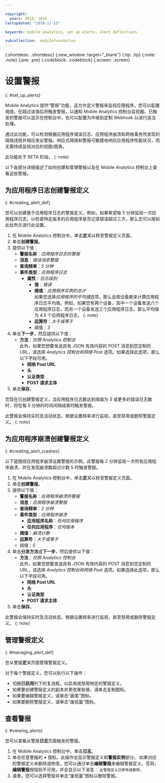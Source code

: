 ```yaml
---

copyright:
  years: 2018, 2019
lastupdated: "2018-11-23"

keywords: mobile analytics, set up alerts, alert definitions

subcollection:  mobilefoundation
---
```


{:shortdesc: .shortdesc}
{:new_window: target="_blank"}
{:tip: .tip}
{:note: .note}
{:pre: .pre}
{:codeblock: .codeblock}
{:screen: .screen}

# 设置警报
{: #set_up_alerts}

Mobile Analytics 提供“警报”功能，这允许定义警报来监视应用程序。您可以配置阈值，在超过该值后将触发警报，以通知 Mobile Analytics 控制台监视器。已触发的警报可以显示在控制台中，也可以配置为中继到定制 Webhook 以进行适当处理。

通过此功能，可以检测根据应用程序错误日志、应用程序崩溃和网络事务所发现的阈值违规并相应发出警报。响应式阈值和警报可敏捷地响应应用程序性能状况，而无需持续监视对应的视图/图表。

此功能处于 BETA 阶段。
{: note}

以下各部分详细描述了如何创建和管理警报以及在 Mobile Analytics 控制台上查看这些警报。

## 为应用程序日志创建警报定义
{: #creating_alert_def}

您可以创建基于应用程序日志的警报定义。例如，如果希望每 5 分钟监视一次应用程序日志，以检查特定版本的应用程序是否记录错误超过三次，那么您可以按如此处所示进行此设置。

1.  在 Mobile Analytics 控制台中，单击**定义**以转至警报定义页面。
2.  单击**创建警报**。
3.  提供以下值：
    * **警报名称**：*应用程序日志的警报*
    * **消息**：*错误消息警报*
    * **查询频率**：*5 分钟*
    * **事件类型**：*应用程序日志*
        * **属性**：*日志级别*
            * **值**：*错误*
            * **阈值**：*应用程序实例的总计*<br/>
              如果您选择*应用程序的平均值*选项，那么会按设备数来计算应用程序日志平均值。例如，如果您有两个设备，其中一个设备发送六个应用程序日志，而另一个设备发送三个应用程序日志，那么平均值为 4.5 个应用程序日志。
              {: note}
            * **运算符**：*大于或等于*
            * 阈值：*3*
4.  单击**下一步**，然后提供以下值：
    * **方法**：*仅限 Analytics 控制台*<br/>
      此外，如果您想要发送具有 JSON 有效内容的 POST 消息到您定制的 URL，请选择 *Analytics 控制台和网络 Post* 选项。如果选择此选项，那么以下字段可用。
      * **网络 Post URL**
      * **头**
      * **认证类型**
      * **POST 请求主体**
5. 单击**保存**。  

您现在已创建警报定义，当应用程序日志数达到阈值为 3 或更多的错误日志数时，将在每 5 分钟的时间间隔结束时触发警报。

此警报会保持实时及活动状态，根据设置频率进行监视，直至禁用或删除警报定义。
{: note}

## 为应用程序崩溃创建警报定义
{: #creating_alert_crashes}

以下是围绕应用程序崩溃设置警报的示例。此警报每 2 分钟监视一次所有应用程序崩溃，并在发现崩溃数超过计数 5 时触发警报。

1.  在 Mobile Analytics 控制台中，单击**定义**以转至警报定义页面。
2.  单击**创建警报**。
3.  提供以下值：
    * **警报名称**：*应用程序崩溃的警报*
    * **消息**：*应用程序崩溃警报*
    * **查询频率**：*2 分钟*
    * **事件类型**：*应用程序崩溃*
        * **应用程序名称**：*任何应用程序*
        * **任何应用程序**：*任何版本*
    * **阈值**：*崩溃计数*
    * **运算符**：*大于或等于*
    * 阈值：*5*
4.  单击**分发方法**或**下一步**，然后提供以下值：
    * **方法**：*仅限 Analytics 控制台*<br/>
      此外，如果您想要发送具有 JSON 有效内容的 POST 消息到您定制的 URL，请选择 *Analytics 控制台和网络 Post* 选项。如果选择此选项，那么以下字段可用。
      * **网络 Post URL**
      * **头**
      * **认证类型**
      * **POST 请求主体**
5. 单击**保存**。  

此警报会保持实时及活动状态，根据设置频率进行监视，直至禁用或删除警报定义。
{: note}

## 管理警报定义
{: #managing_alert_def}

您从警报**定义**页面管理警报定义。

对于每个警报定义，您可以执行以下操作：
* 切换**已启用**列下的复选框，以启用或禁用特定的警报定义。
* 如果要创建警报定义的副本并更改某些值，请单击复制图标。
* 如果要编辑警报定义，请单击“画笔”图标。
* 如果要删除警报定义，请单击“废纸篓”图标。

## 查看警报
{: #viewing_alerts}

您可以查看从警报**日志**页面触发的警报。

1.  在 Mobile Analytics 控制台中，单击**日志**。
2.  单击任意警报的 **+** 图标。此操作会显示警报定义和**警报实例**部分。
    如果对应的警报定义未删除或修改，您可以通过单击**编辑警报**来编辑警报定义。否则，**编辑警报**按钮将不可用，并会显示以下消息：
    `此警报定义已修改或删除。`
3.  或者，您可以选择警报并单击“废纸篓”图标以删除警报。
